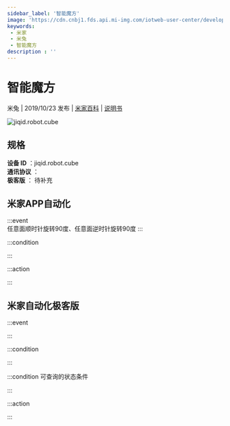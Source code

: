 ```yaml
---
sidebar_label: '智能魔方'
image: 'https://cdn.cnbj1.fds.api.mi-img.com/iotweb-user-center/developer_16790476133559q5tkJ5p.png?GalaxyAccessKeyId=AKVGLQWBOVIRQ3XLEW&Expires=9223372036854775807&Signature=OA47zSuFPcWnSko20lMk21Db1nA='
keywords: 
 - 米家
 - 米兔
 - 智能魔方
description : ''
---
```

# 智能魔方

米兔 | 2019/10/23 发布 | [米家百科](https://home.mi.com/webapp/content/baike/product/index.html?model=jiqid.robot.cube) | [说明书](https://home.mi.com/views/introduction.html?model=jiqid.robot.cube&region=cn)

![jiqid.robot.cube](https://cdn.cnbj1.fds.api.mi-img.com/iotweb-user-center/developer_16790476133559q5tkJ5p.png?GalaxyAccessKeyId=AKVGLQWBOVIRQ3XLEW&Expires=9223372036854775807&Signature=OA47zSuFPcWnSko20lMk21Db1nA=)

## 规格  
> 
**设备 ID** ：jiqid.robot.cube  
**通讯协议** ：  
**极客版**  ： 待补充 


## 米家APP自动化  

:::event  
任意面顺时针旋转90度、任意面逆时针旋转90度
:::

:::condition  

:::

:::action   

:::

## 米家自动化极客版  

:::event  

:::

:::condition  

:::

:::condition 可查询的状态条件  

:::

:::action  

:::

        
